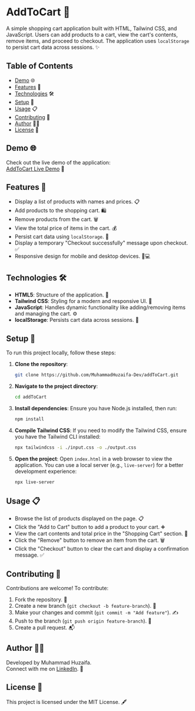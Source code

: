 # AddToCart 🛒

A simple shopping cart application built with HTML, Tailwind CSS, and JavaScript. Users can add products to a cart, view the cart's contents, remove items, and proceed to checkout. The application uses `localStorage` to persist cart data across sessions. ✨

## Table of Contents
- [Demo](#demo) 🌐
- [Features](#features) 🚀
- [Technologies](#technologies) 🛠️
- [Setup](#setup) 🔧
- [Usage](#usage) 📋
- [Contributing](#contributing) 🤝
- [Author](#author) 👨‍💻
- [License](#license) 📜

## Demo 🌐
Check out the live demo of the application:  
[AddToCart Live Demo](https://addtocart-huzaifas-projects-827a906f.vercel.app/) 🎉

## Features 🚀
- Display a list of products with names and prices. 📋
- Add products to the shopping cart. 🛍️
- Remove products from the cart. 🗑️
- View the total price of items in the cart. 💰
- Persist cart data using `localStorage`. 💾
- Display a temporary "Checkout successfully" message upon checkout. ✅
- Responsive design for mobile and desktop devices. 📱💻

## Technologies 🛠️
- **HTML5**: Structure of the application. 📄
- **Tailwind CSS**: Styling for a modern and responsive UI. 🎨
- **JavaScript**: Handles dynamic functionality like adding/removing items and managing the cart. ⚙️
- **localStorage**: Persists cart data across sessions. 💽

## Setup 🔧
To run this project locally, follow these steps:

1. **Clone the repository**:
   ```bash
   git clone https://github.com/MuhammadHuzaifa-Dev/addToCart.git
   ```

2. **Navigate to the project directory**:
   ```bash
   cd addToCart
   ```

3. **Install dependencies**:
   Ensure you have Node.js installed, then run:
   ```bash
   npm install
   ```

4. **Compile Tailwind CSS**:
   If you need to modify the Tailwind CSS, ensure you have the Tailwind CLI installed:
   ```bash
   npx tailwindcss -i ./input.css -o ./output.css
   ```

5. **Open the project**:
   Open `index.html` in a web browser to view the application. You can use a local server (e.g., `live-server`) for a better development experience:
   ```bash
   npx live-server
   ```

## Usage 📋
- Browse the list of products displayed on the page. 📋
- Click the "Add to Cart" button to add a product to your cart. ➕
- View the cart contents and total price in the "Shopping Cart" section. 🛒
- Click the "Remove" button to remove an item from the cart. 🗑️
- Click the "Checkout" button to clear the cart and display a confirmation message. ✅

## Contributing 🤝
Contributions are welcome! To contribute:
1. Fork the repository. 🍴
2. Create a new branch (`git checkout -b feature-branch`). 🌿
3. Make your changes and commit (`git commit -m "Add feature"`). ✍️
4. Push to the branch (`git push origin feature-branch`). 🚀
5. Create a pull request. 📬

## Author 👨‍💻
Developed by Muhammad Huzaifa.  
Connect with me on [LinkedIn](https://www.linkedin.com/in/muhammad-huzaifa-a31907333/?originalSubdomain=pk). 🤗

## License 📜
This project is licensed under the MIT License. 🖋️
